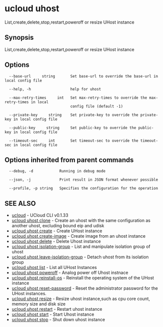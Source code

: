 # ucloud uhost

List,create,delete,stop,restart,poweroff or resize UHost instance

## Synopsis

List,create,delete,stop,restart,poweroff or resize UHost instance

## Options

```
  --base-url     string       Set base-url to override the base-url in local config file 

  --help, -h                  help for uhost 

  --max-retry-times     int   Set max-retry-times to override the max-retry-times in local
                              config file (default -1) 

  --private-key     string    Set private-key to override the private-key in local config file 

  --public-key     string     Set public-key to override the public-key in local config file 

  --timeout-sec     int       Set timeout-sec to override the timeout-sec in local config file 

```

## Options inherited from parent commands

```
  --debug, -d            Running in debug mode 

  --json, -j             Print result in JSON format whenever possible 

  --profile, -p string   Specifies the configuration for the operation 

```

## SEE ALSO

* [ucloud](cli/cmd/ucloud)	 - UCloud CLI v0.1.33
* [ucloud uhost clone](cli/cmd/ucloud/uhost/clone)	 - Create an uhost with the same configuration as another uhost, excluding bound eip and udisk
* [ucloud uhost create](cli/cmd/ucloud/uhost/create)	 - Create UHost instance
* [ucloud uhost create-image](cli/cmd/ucloud/uhost/create-image)	 - Create image from an uhost instance
* [ucloud uhost delete](cli/cmd/ucloud/uhost/delete)	 - Delete Uhost instance
* [ucloud uhost isolation-group](cli/cmd/ucloud/uhost/isolation-group)	 - List and manipulate isolation group of uhost
* [ucloud uhost leave-isolation-group](cli/cmd/ucloud/uhost/leave-isolation-group)	 - Detach uhost from its isolation group
* [ucloud uhost list](cli/cmd/ucloud/uhost/list)	 - List all UHost Instances
* [ucloud uhost poweroff](cli/cmd/ucloud/uhost/poweroff)	 - Analog power off Uhost instnace
* [ucloud uhost reinstall-os](cli/cmd/ucloud/uhost/reinstall-os)	 - Reinstall the operating system of the UHost instance
* [ucloud uhost reset-password](cli/cmd/ucloud/uhost/reset-password)	 - Reset the administrator password for the UHost instances.
* [ucloud uhost resize](cli/cmd/ucloud/uhost/resize)	 - Resize uhost instance,such as cpu core count, memory size and disk size
* [ucloud uhost restart](cli/cmd/ucloud/uhost/restart)	 - Restart uhost instance
* [ucloud uhost start](cli/cmd/ucloud/uhost/start)	 - Start Uhost instance
* [ucloud uhost stop](cli/cmd/ucloud/uhost/stop)	 - Shut down uhost instance

